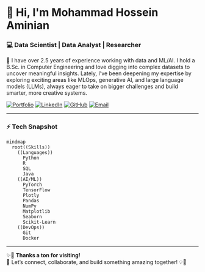 # 👋 Hi, I'm Mohammad Hossein Aminian  
### 💻 Data Scientist | Data Analyst | Researcher  

🚀 I have over 2.5 years of experience working with data and ML/AI. I hold a B.Sc. in Computer Engineering and love digging into complex datasets to uncover meaningful insights. Lately, I’ve been deepening my expertise by exploring exciting areas like MLOps, generative AI, and large language models (LLMs), always eager to take on bigger challenges and build smarter, more creative systems.


[![Portfolio](https://img.shields.io/badge/Portfolio-000?style=for-the-badge&logo=google-chrome&logoColor=white)](https://yourname.io)
[![LinkedIn](https://img.shields.io/badge/LinkedIn-0077B5?style=for-the-badge&logo=linkedin&logoColor=white)](https://www.linkedin.com/in/mh-aminain/)
[![GitHub](https://img.shields.io/badge/GitHub-181717?style=for-the-badge&logo=github&logoColor=white)](https://github.com/mohos01)
[![Email](https://img.shields.io/badge/Email-D14836?style=for-the-badge&logo=gmail&logoColor=white)](mailto:mohammadhossein.aminian@gmail.com)


---

### ⚡ Tech Snapshot

```mermaid
mindmap
  root((Skills))
    ((Languages))
      Python
      R
      SQL
      Java
    ((AI/ML))
      PyTorch
      TensorFlow
      Plotly
      Pandas
      NumPy
      Matplotlib
      Seaborn
      Scikit-Learn
    ((DevOps))
      Git
      Docker
```

---

  ✨🙏 <b>Thanks a ton for visiting!</b><br/>
  🚀 Let’s connect, collaborate, and build something amazing together! 💡🤝

